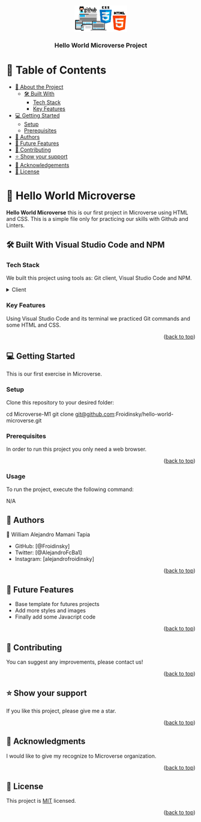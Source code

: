 <a name="readme-top"></a>


<div align="center">
  <img src="logo.png" alt="logo" width="140" height="auto" />
  <br/>
  <h3><b>Hello World Microverse Project</b></h3>

</div>

# 📗 Table of Contents

- [📖 About the Project](#about-project)
  - [🛠 Built With](#built-with)
    - [Tech Stack](#tech-stack)
    - [Key Features](#key-features)
- [💻 Getting Started](#getting-started)
  - [Setup](#setup)
  - [Prerequisites](#prerequisites)
- [👥 Authors](#authors)
- [🔭 Future Features](#future-features)
- [🤝 Contributing](#contributing)
- [⭐️ Show your support](#support)
- [🙏 Acknowledgements](#acknowledgements)
- [📝 License](#license)

# 📖 Hello World Microverse <a name="about-project"></a>

**Hello World Microverse** this is our first project in Microverse using HTML and CSS. This is a simple file only for practicing our skills with Github and Linters.

## 🛠 Built With Visual Studio Code and NPM<a name="built-with"></a>

### Tech Stack <a name="tech-stack"></a>

We built this project using tools as: Git client, Visual Studio Code and NPM.

<details>
  <summary>Client</summary>
  <ul>
    <li>HTML</li>
    <li>CSS</li>
  </ul>
</details>

### Key Features <a name="key-features"></a>

Using Visual Studio Code and its terminal we practiced Git commands and some HTML and CSS.

<p align="right">(<a href="#readme-top">back to top</a>)</p>

## 💻 Getting Started <a name="getting-started"></a>

This is our first exercise in Microverse.

### Setup

Clone this repository to your desired folder:

  cd Microverse-M1
  git clone git@github.com:Froidinsky/hello-world-microverse.git

### Prerequisites

In order to run this project you only need a web browser. 

<p align="right">(<a href="#readme-top">back to top</a>)</p>

### Usage

To run the project, execute the following command:

N/A

## 👥 Authors <a name="authors"></a>

👤 William Alejandro Mamani Tapia

- GitHub: [@Froidinsky]
- Twitter: [@AlejandroFcBa1]
- Instagram: [alejandrofroidinsky]

<p align="right">(<a href="#readme-top">back to top</a>)</p>

## 🔭 Future Features <a name="future-features"></a>

- Base template for futures projects 
- Add more styles and images
- Finally add some Javacript code

<p align="right">(<a href="#readme-top">back to top</a>)</p>

<!-- CONTRIBUTING -->

## 🤝 Contributing <a name="contributing"></a>

You can suggest any improvements, please contact us!

<p align="right">(<a href="#readme-top">back to top</a>)</p>

<!-- SUPPORT -->

## ⭐️ Show your support <a name="support"></a>

If you like this project, please give me a star.

<p align="right">(<a href="#readme-top">back to top</a>)</p>

<!-- ACKNOWLEDGEMENTS -->

## 🙏 Acknowledgments <a name="acknowledgements"></a>

I would like to give my recognize to Microverse organization.

<p align="right">(<a href="#readme-top">back to top</a>)</p>

## 📝 License <a name="license"></a>

This project is [MIT](./LICENSE.md) licensed.

<p align="right">(<a href="#readme-top">back to top</a>)</p>